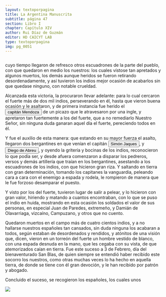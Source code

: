 ```yaml
---
layout: textoporpagina
title: La Argentina Manuscrita
subtitle: página 47
section: Libro I
chapter: Capítulo XIV
author: Rui Díaz de Guzmán
editor: HD CAICYT LAB
type: textoporpagina
img: pg_0051
---
```

<div class="row">
    <div class="column">
<p>cuyo tiempo llegaron de refresco otros escuadrones de la parte del pueblo, con que quedaron en medio los nuestros: los cuales vístose tan apretados y algunos muertos, los demás aunque heridos se fueron retirando desordenadamente, y así tuvieron los indios mejor ocasión de acabarlos sin que quedase ninguno, con notable crueldad.</p> <p>Alcanzada esta victoria, la procuraron llevar adelante: para lo cual cercaron el fuerte más de dos mil indios, perseverando en él, hasta que vieron buena ocasión y le asaltaron, y de primera instancia fue herido el <button class="balloon" data-balloon-pos="up" data-balloon-length="large" data-balloon="Expedicionario con Pedro de Mendoza al Río de la PLata, capitán de Corpus Christi en 1538 donde falleció poco después.">capitán Mendoza</button> de un picazo que le atravesaron por una ingle, y apretaron tan fuertemente a los del fuerte, que a no remediarlo Nuestro Señor, sin ninguna duda ganaran aquel día el fuerte, pereciendo todos en él.</p> <p>Y fue el auxilio de esta manera: que estando en su mayor fuerza el asalto, llegaron dos bergantines en que venían el capitán <button class="balloon" data-balloon-pos="up" data-balloon-length="large" data-balloon="Refiere al capitán de los navíos Simón Jaques de Ramúa, originario de Flandes, llega al Río de la Plata, con la expedición de Pedro de Mendoza.">Simón Jaques</button>, y <button class="balloon" data-balloon-pos="up" data-balloon-length="large" data-balloon="(España, 1509 - Asunción, 1549). Hidalgo, militar y conquistador español junto a Pedro de Mendoza. Durante los conflictos entre las facciones de Cabeza de Vaca y Domingo de Irala tomó partida por la del gobernador, al punto que en 1547, fue nombrado gobernador interino por los vecinos leales al segundo adelantado, aprovechando la partida de Domingo de Irala de la ciudad de Asunción. Finalmente éste se impondría y Abreu fue ajusticiado en 1549.">Diego de Abreu</button>, y oyendo la gritería y bocinas de los indios, reconocieron lo que podía ser, y desde afuera comenzaron a disparar los pedreros, versos y demás artillería que traían en los bergantines, asestando a los escuadrones de los indios, con que hicieron gran riza. Y saltando en tierra con gran determinación, tomando los capitanes la vanguardia, peleando cara a cara con el enemigo a espada y rodela, le rompieron de manera que le fue forzoso desamparar el puesto.</p> <p>Y visto por los del fuerte, tuvieron lugar de salir a pelear, y lo hicieron con gran valor, hiriendo y matando a cuantos encontraban, con lo que se puso el indio en huida, mostrando en esta ocasión los soldados el valor de sus personas, en especial Juan de Paredes, extremeño, y Damián de Olavarriaga, vizcaíno, Campuzano, y otros que no cuento.</p> <p>Quedaron muertos en el campo más de cuatro cientos indios, y a no hallarse nuestros españoles tan cansados, sin duda ninguna los acabaran a todos, según estaban de desordenados y rendidos, y atónitos de una visión que, dicen, vieron en un torreón del fuerte un hombre vestido de blanco, con una espada desnuda en la mano, que les cegaba con su vista, de que atemorizados caían en tierra. Fue este suceso a 3 de Febrero, día del bienaventurado San Blas, de quien siempre se entendió haber recibido este socorro los nuestros, como otras muchas veces lo ha hecho en aquella tierra, de donde se tiene con él gran devoción, y le han recibido por patrón y abogado.</p> <p>Concluido el suceso, se recogieron los españoles, los cuales unos</p></div>

<div class="column">
<a href="{{site.baseurl}}/assets/img/argentina_manuscrita/{{page.img}}.jpg"><img src="{{site.baseurl}}/assets/img/argentina_manuscrita/{{page.img}}.jpg"></a>
</div>
</div>